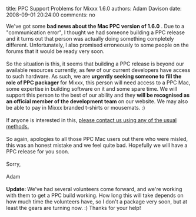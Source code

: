 title: PPC Support Problems for Mixxx 1.6.0
authors: Adam Davison
date: 2008-09-01 20:24:00
comments: no

We've got some <span style="font-weight: bold;">bad news about the Mac PPC version of 1.6.0</span>
. Due to a "communication error", I thought we had someone building a PPC release and it turns out that person was actually doing something completely different. Unfortunately, I also promised erroneously to some people on the forums that it would be ready very soon.<br />
<br />
So the situation is this, it seems that building a PPC release is beyond our available resources currently, as few of our current developers have access to such hardware. As such, we are <span style="font-weight: bold;">urgently seeking someone to fill the role of PPC packager</span>
 for Mixxx, this person will need access to a PPC Mac, some expertise in building software on it and some spare time. We will support this person to the best of our ability and they <span style="font-weight: bold;">will be recognised as an official member of the development team </span>
on our website. We may also be able to pay in Mixxx branded t-shirts or mousemats. :)<br />
<br />
If anyone is interested in this, <a href="http://www.mixxx.org/contact.php">please contact us using any of the usual methods.</a>
<br />
<br />
So again, apologies to all those PPC Mac users out there who were misled, this was an honest mistake and we feel quite bad. Hopefully we will have a PPC release for you soon.<br />
<br />
Sorry,<br />
<br />
Adam<br />
<br />
<span style="font-weight: bold;">Update: </span>
We've had several volunteers come forward, and we're working with them to get a PPC build working. How long this will take depends on how much time the volunteers have, so I don't a package very soon, but at least the gears are turning now. :) Thanks for your help!
